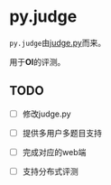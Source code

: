 # py.judge

`py.judge`由[judge.py](https://github.com/HNSDFZ-OIER-2015/judge.py)而来。


用于**OI**的评测。

## TODO

* [ ] 修改judge.py
* [ ] 提供多用户多题目支持
* [ ] 完成对应的web端
* [ ] 支持分布式评测

